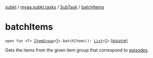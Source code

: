 [subkt](../../index.md) / [myaa.subkt.tasks](../index.md) / [SubTask](index.md) / [batchItems](./batch-items.md)

# batchItems

`open fun <T> `[`ItemGroup`](../-item-group/index.md)`<`[`T`](batch-items.md#T)`>.batchItems(): `[`List`](https://kotlinlang.org/api/latest/jvm/stdlib/kotlin.collections/-list/index.html)`<`[`T`](batch-items.md#T)`>` [(source)](https://github.com/Myaamori/SubKt/blob/0.1.9/src/main/kotlin/myaa/subkt/tasks/tasks.kt#L590)

Gets the items from the given item group that correspond to [episodes](../org.gradle.api.-task/episodes.md).

